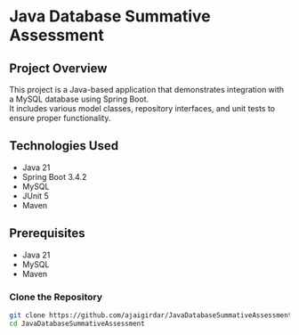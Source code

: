 # Java Database Summative Assessment

## Project Overview

This project is a Java-based application that demonstrates integration with a MySQL database using Spring Boot. <br>
It includes various model classes, repository interfaces, and unit tests to ensure proper functionality.

## Technologies Used
- Java 21
- Spring Boot 3.4.2
- MySQL
- JUnit 5
- Maven

## Prerequisites
- Java 21
- MySQL
- Maven

### Clone the Repository

```sh
git clone https://github.com/ajaigirdar/JavaDatabaseSummativeAssessment.git
cd JavaDatabaseSummativeAssessment
